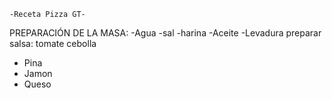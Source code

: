     -Receta Pizza GT-

PREPARACIÓN DE LA MASA:
-Agua
-sal
-harina
-Aceite
-Levadura
preparar salsa:
tomate
cebolla

- Pina
- Jamon
- Queso
